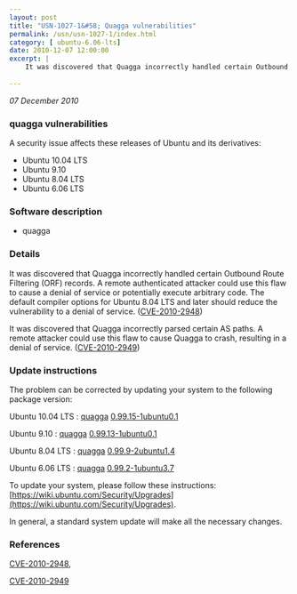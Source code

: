 ```yaml
---
layout: post
title: "USN-1027-1&#58; Quagga vulnerabilities"
permalink: /usn/usn-1027-1/index.html
category: [ ubuntu-6.06-lts]
date: 2010-12-07 12:00:00
excerpt: |
    It was discovered that Quagga incorrectly handled certain Outbound Route Filtering (ORF) records. A remote authenticated attacker could use this flaw to cause a denial of service or potentially execute arbitrary code. The default compiler options for Ubuntu 8.04 LTS and later should reduce the vulnerability to a denial of service. ([CVE-2010-2948](http://people.ubuntu.com/~ubuntu-security/cve/CVE-2010-2948))
    
--- 
```

 
 

*07 December 2010*

### quagga vulnerabilities

A security issue affects these releases of Ubuntu and its derivatives:

* Ubuntu 10.04 LTS
* Ubuntu 9.10
* Ubuntu 8.04 LTS
* Ubuntu 6.06 LTS

### Software description

* quagga 

### Details

It was discovered that Quagga incorrectly handled certain Outbound Route Filtering (ORF) records. A remote authenticated attacker could use this flaw to cause a denial of service or potentially execute arbitrary code. The default compiler options for Ubuntu 8.04 LTS and later should reduce the vulnerability to a denial of service. ([CVE-2010-2948](http://people.ubuntu.com/~ubuntu-security/cve/CVE-2010-2948))

It was discovered that Quagga incorrectly parsed certain AS paths. A remote attacker could use this flaw to cause Quagga to crash, resulting in a denial of service. ([CVE-2010-2949](http://people.ubuntu.com/~ubuntu-security/cve/CVE-2010-2949)) 

### Update instructions

The problem can be corrected by updating your system to the following package version:

Ubuntu 10.04 LTS
 : [quagga](https://launchpad.net/ubuntu/+source/quagga) <span> [0.99.15-1ubuntu0.1](https://launchpad.net/ubuntu/+source/quagga/0.99.15-1ubuntu0.1) </span> 

Ubuntu 9.10
 : [quagga](https://launchpad.net/ubuntu/+source/quagga) <span> [0.99.13-1ubuntu0.1](https://launchpad.net/ubuntu/+source/quagga/0.99.13-1ubuntu0.1) </span> 

Ubuntu 8.04 LTS
 : [quagga](https://launchpad.net/ubuntu/+source/quagga) <span> [0.99.9-2ubuntu1.4](https://launchpad.net/ubuntu/+source/quagga/0.99.9-2ubuntu1.4) </span> 

Ubuntu 6.06 LTS
 : [quagga](https://launchpad.net/ubuntu/+source/quagga) <span> [0.99.2-1ubuntu3.7](https://launchpad.net/ubuntu/+source/quagga/0.99.2-1ubuntu3.7) </span> 

To update your system, please follow these instructions: [https://wiki.ubuntu.com/Security/Upgrades](https://wiki.ubuntu.com/Security/Upgrades).

In general, a standard system update will make all the necessary changes. 

### References

 
 [CVE-2010-2948](http://people.ubuntu.com/~ubuntu-security/cve/CVE-2010-2948), 

 [CVE-2010-2949](http://people.ubuntu.com/~ubuntu-security/cve/CVE-2010-2949)
 

